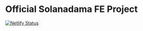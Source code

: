 # Official Solanadama FE Project

[![Netlify Status](https://api.netlify.com/api/v1/badges/8d74b569-ac6a-468d-9415-fb949d0c0655/deploy-status)](https://app.netlify.com/sites/solanadama/deploys)